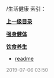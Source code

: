 /生活健康 索引：


**[上一级目录](/index.md)**

**[强身健体](/生活健康/强身健体/index.md)**

**[饮食养生](/生活健康/饮食养生/index.md)**

- [readme](/生活健康/readme.md)


<font size=2 color='grey'> 2019-07-06 03:50 </font>